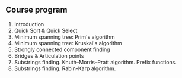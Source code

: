 ## Course program

1. Introduction
2. Quick Sort & Quick Select
3. Minimum spanning tree: Prim's algorithm
4. Minimum spanning tree: Kruskal's algorithm
5. Strongly connected component finding 
6. Bridges & Articulation points
7. Substrings finding. Knuth–Morris–Pratt algorithm. Prefix functions.
8. Substrings finding. Rabin-Karp algorithm.
